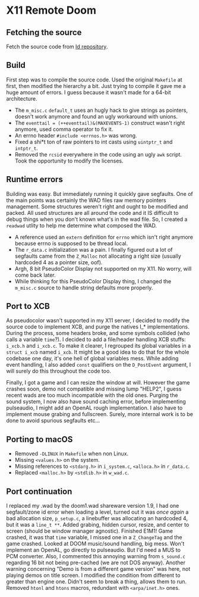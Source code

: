 
# X11 Remote Doom

## Fetching the source

Fetch the source code from [Id repository](https://github.com/id-Software/DOOM).

## Build

First step was to compile the source code. Used the original `Makefile` at first, then modified the hierarchy a bit.
Just trying to compile it gave me a huge amount of errors. I guess because it wasn't made for a 64-bit architecture.
- The `m_misc.c` `default_t` uses an hugly hack to give strings as pointers, doesn't work anymore and found an ugly workaround with unions.
- The `eventtail = (++eventtail)&(MAXEVENTS-1)` construct wasn't right anymore, used comma operator to fix it.
- An errno header `#include <errnos.h>` was wrong.
- Fixed a shi\*t ton of raw pointers to int casts using `uintptr_t` and `intptr_t`.
- Removed the `rcsid` everywhere in the code using an ugly `awk` script. Took the opportunity to modify the licenses.

## Runtime errors

Building was easy. But immediately running it quickly gave segfaults. One of the main points was certainly the WAD
files raw memory pointers management. Some structures weren't right and ought to be modified and packed. All used structures are
all around the code and it IS difficult to debug things when you don't known what's in the wad file.
So, I created a `readwad` utlity to help me determine what composed the WAD.
- A reference used an `extern` definition for `errno` which isn't right anymore because errno is supposed to be thread local.
- The `r_data.c` initialization was a pain. I finally figured out a lot of segfaults came from the `Z_Malloc` not allocating a right size (usually hardcoded 4 as a pointer size, oof).
- Argh, 8 bit PseudoColor Display not supported on my X11. No worry, will come back later.
- While thinking for this PseudoColor Display thing, I changed the `m_misc.c` source to handle string defaults more properly.

## Port to XCB
As pseudocolor wasn't supported in my X11 server, I decided to modify the source code to implement XCB, and purge the natives I\_\* implementations.
During the process, some headers broke, and some symbols collided (who calls a variable `time`?).
I decided to add a file/header handling XCB stuffs: `i_xcb.h` and `i_xcb.c`. To make it clearer, I regrouped its global variables in a `struct i_xcb` named `i_xcb`.
It might be a good idea to do that for the whole codebase one day, it's one hell of global variables mess.
While adding event handling, I also added `const` qualifiers on the `D_PostEvent` argument, I will surely do this throughout the code too.

Finally, I got a game and I can resize the window at will.
However the game crashes soon, demo not compatible and missing lump "HELP2", I guess recent wads are too much incompatible with the old ones.
Purging the sound system, I now also have sound caching error, before implementing pulseaudio, I might add an OpenAL rough implementation.
I also have to implement mouse grabing and fullscreen. Surely, more internal work is to be done to avoid spurious segfaults etc...

## Porting to macOS
- Removed `-DLINUX` in `Makefile` when non Linux.
- Missing `<values.h>` on the system.
- Missing references to `<stdarg.h>` in `i_system.c`, `<alloca.h>` in `r_data.c`.
- Replaced `<malloc.h>` by `<stdlib.h>` in `w_wad.c`.

## Port continuation
I replaced my .wad by the doom1.wad shareware version 1.9, I had one segfault/zone id error when loading a level,
turned out it was *once again* a bad allocation size, `p_setup.c`, a linebuffer was allocating an hardcoded 4, but it was a `line_t **`.
Added grabing, hidden cursor, resize, and center to screen (should be window manager agnostic).
Finished E1M1! Game crashed, it was that `time` variable, I missed one in a `Z_ChangeTag` and the game crashed.
Looked at DOOM music/sound handling, big mess. Won't implement an OpenAL, go directly to pulseaudio. But I'd need a MUS to PCM converter.
Also, I commented this annoying warning from `s_sound.c` regarding 16 bit not being pre-cached (we are not DOS anyway).
Another warning concerning "Demo is from a different game version" was here, not playing demos on title screen.
I modified the condition from different to greater than engine one. Didn't seem to break a thing, allows them to run.
Removed `htonl` and `htons` macros, redundant with `<arpa/inet.h>` ones.

